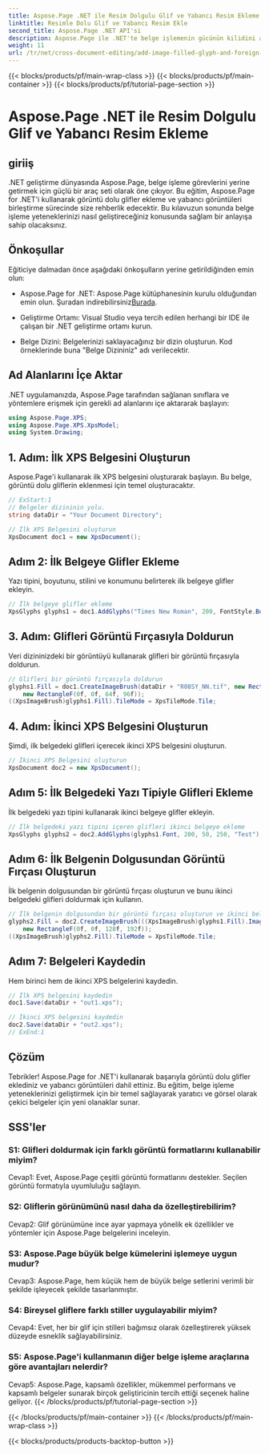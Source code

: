 ```yaml
---
title: Aspose.Page .NET ile Resim Dolgulu Glif ve Yabancı Resim Ekleme
linktitle: Resimle Dolu Glif ve Yabancı Resim Ekle
second_title: Aspose.Page .NET API'si
description: Aspose.Page ile .NET'te belge işlemenin gücünün kilidini açın. Görüntü dolu glifleri zahmetsizce ekleyin. Görselleri geliştirin ve iş akışınızı kolaylaştırın.
weight: 11
url: /tr/net/cross-document-editing/add-image-filled-glyph-and-foreign-image/
---
```


{{< blocks/products/pf/main-wrap-class >}}
{{< blocks/products/pf/main-container >}}
{{< blocks/products/pf/tutorial-page-section >}}

# Aspose.Page .NET ile Resim Dolgulu Glif ve Yabancı Resim Ekleme

## giriiş

.NET geliştirme dünyasında Aspose.Page, belge işleme görevlerini yerine getirmek için güçlü bir araç seti olarak öne çıkıyor. Bu eğitim, Aspose.Page for .NET'i kullanarak görüntü dolu glifler ekleme ve yabancı görüntüleri birleştirme sürecinde size rehberlik edecektir. Bu kılavuzun sonunda belge işleme yeteneklerinizi nasıl geliştireceğiniz konusunda sağlam bir anlayışa sahip olacaksınız.

## Önkoşullar

Eğiticiye dalmadan önce aşağıdaki önkoşulların yerine getirildiğinden emin olun:

-  Aspose.Page for .NET: Aspose.Page kütüphanesinin kurulu olduğundan emin olun. Şuradan indirebilirsiniz[Burada](https://releases.aspose.com/page/net/).

- Geliştirme Ortamı: Visual Studio veya tercih edilen herhangi bir IDE ile çalışan bir .NET geliştirme ortamı kurun.

- Belge Dizini: Belgelerinizi saklayacağınız bir dizin oluşturun. Kod örneklerinde buna "Belge Dizininiz" adı verilecektir.

## Ad Alanlarını İçe Aktar

.NET uygulamanızda, Aspose.Page tarafından sağlanan sınıflara ve yöntemlere erişmek için gerekli ad alanlarını içe aktararak başlayın:

```csharp
using Aspose.Page.XPS;
using Aspose.Page.XPS.XpsModel;
using System.Drawing;
```

## 1. Adım: İlk XPS Belgesini Oluşturun

Aspose.Page'i kullanarak ilk XPS belgesini oluşturarak başlayın. Bu belge, görüntü dolu gliflerin eklenmesi için temel oluşturacaktır.

```csharp
// ExStart:1
// Belgeler dizininin yolu.
string dataDir = "Your Document Directory";

// İlk XPS Belgesini oluşturun
XpsDocument doc1 = new XpsDocument();
```

## Adım 2: İlk Belgeye Glifler Ekleme

Yazı tipini, boyutunu, stilini ve konumunu belirterek ilk belgeye glifler ekleyin.

```csharp
// İlk belgeye glifler ekleme
XpsGlyphs glyphs1 = doc1.AddGlyphs("Times New Roman", 200, FontStyle.Bold, 50, 250, "Test");
```

## 3. Adım: Glifleri Görüntü Fırçasıyla Doldurun

Veri dizininizdeki bir görüntüyü kullanarak glifleri bir görüntü fırçasıyla doldurun.

```csharp
// Glifleri bir görüntü fırçasıyla doldurun
glyphs1.Fill = doc1.CreateImageBrush(dataDir + "R08SY_NN.tif", new RectangleF(0f, 0f, 128f, 192f),
    new RectangleF(0f, 0f, 64f, 96f));
((XpsImageBrush)glyphs1.Fill).TileMode = XpsTileMode.Tile;
```

## 4. Adım: İkinci XPS Belgesini Oluşturun

Şimdi, ilk belgedeki glifleri içerecek ikinci XPS belgesini oluşturun.

```csharp
// İkinci XPS Belgesini oluşturun
XpsDocument doc2 = new XpsDocument();
```

## Adım 5: İlk Belgedeki Yazı Tipiyle Glifleri Ekleme

İlk belgedeki yazı tipini kullanarak ikinci belgeye glifler ekleyin.

```csharp
// İlk belgedeki yazı tipini içeren glifleri ikinci belgeye ekleme
XpsGlyphs glyphs2 = doc2.AddGlyphs(glyphs1.Font, 200, 50, 250, "Test");
```

## Adım 6: İlk Belgenin Dolgusundan Görüntü Fırçası Oluşturun

İlk belgenin dolgusundan bir görüntü fırçası oluşturun ve bunu ikinci belgedeki glifleri doldurmak için kullanın.

```csharp
// İlk belgenin dolgusundan bir görüntü fırçası oluşturun ve ikinci belgedeki glifleri doldurun
glyphs2.Fill = doc2.CreateImageBrush(((XpsImageBrush)glyphs1.Fill).Image, new RectangleF(0f, 0f, 128f, 192f),
    new RectangleF(0f, 0f, 128f, 192f));
((XpsImageBrush)glyphs2.Fill).TileMode = XpsTileMode.Tile;
```

## Adım 7: Belgeleri Kaydedin

Hem birinci hem de ikinci XPS belgelerini kaydedin.

```csharp
// İlk XPS belgesini kaydedin
doc1.Save(dataDir + "out1.xps");

// İkinci XPS belgesini kaydedin
doc2.Save(dataDir + "out2.xps");
// ExEnd:1
```

## Çözüm

Tebrikler! Aspose.Page for .NET'i kullanarak başarıyla görüntü dolu glifler eklediniz ve yabancı görüntüleri dahil ettiniz. Bu eğitim, belge işleme yeteneklerinizi geliştirmek için bir temel sağlayarak yaratıcı ve görsel olarak çekici belgeler için yeni olanaklar sunar.

## SSS'ler

### S1: Glifleri doldurmak için farklı görüntü formatlarını kullanabilir miyim?

Cevap1: Evet, Aspose.Page çeşitli görüntü formatlarını destekler. Seçilen görüntü formatıyla uyumluluğu sağlayın.

### S2: Gliflerin görünümünü nasıl daha da özelleştirebilirim?

Cevap2: Glif görünümüne ince ayar yapmaya yönelik ek özellikler ve yöntemler için Aspose.Page belgelerini inceleyin.

### S3: Aspose.Page büyük belge kümelerini işlemeye uygun mudur?

Cevap3: Aspose.Page, hem küçük hem de büyük belge setlerini verimli bir şekilde işleyecek şekilde tasarlanmıştır.

### S4: Bireysel gliflere farklı stiller uygulayabilir miyim?

Cevap4: Evet, her bir glif için stilleri bağımsız olarak özelleştirerek yüksek düzeyde esneklik sağlayabilirsiniz.

### S5: Aspose.Page'i kullanmanın diğer belge işleme araçlarına göre avantajları nelerdir?

Cevap5: Aspose.Page, kapsamlı özellikler, mükemmel performans ve kapsamlı belgeler sunarak birçok geliştiricinin tercih ettiği seçenek haline geliyor.
{{< /blocks/products/pf/tutorial-page-section >}}

{{< /blocks/products/pf/main-container >}}
{{< /blocks/products/pf/main-wrap-class >}}

{{< blocks/products/products-backtop-button >}}
